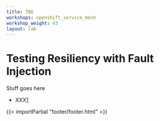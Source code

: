 ```yaml
---
title: TBD
workshops: openshift_service_mesh
workshop_weight: 43
layout: lab
---
```


# Testing Resiliency with Fault Injection
Stuff goes here


* XXX[1]

[1]: https://xxxx

{{< importPartial "footer/footer.html" >}}